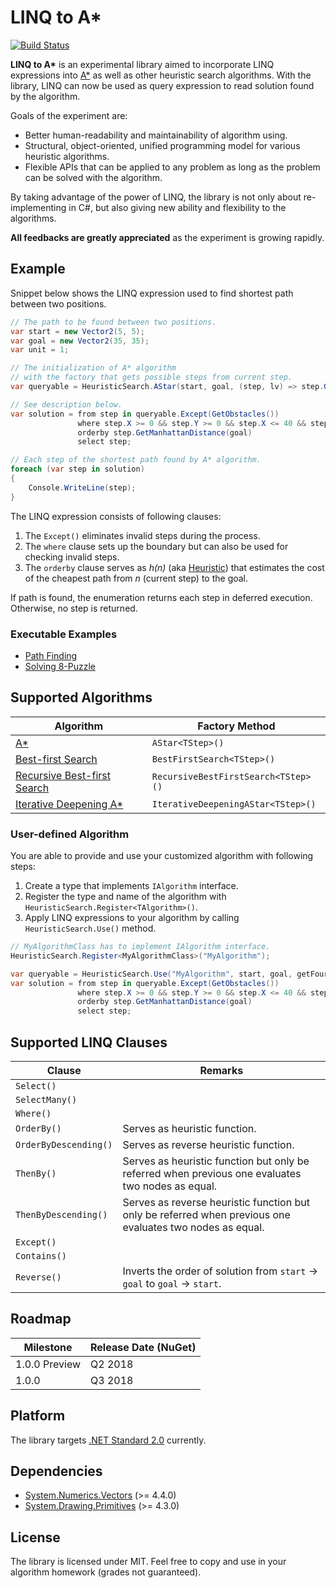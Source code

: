 # LINQ to A\*

[![Build Status](https://travis-ci.org/rvhuang/linq-to-astar.svg?branch=master)](https://travis-ci.org/rvhuang/linq-to-astar)

**LINQ to A\*** is an experimental library aimed to incorporate LINQ expressions into [A\*](https://en.wikipedia.org/wiki/A*_search_algorithm) as well as other heuristic search algorithms. With the library, LINQ can now be used as query expression to read solution found by the algorithm. 

Goals of the experiment are:

* Better human-readability and maintainability of algorithm using.
* Structural, object-oriented, unified programming model for various heuristic algorithms.
* Flexible APIs that can be applied to any problem as long as the problem can be solved with the algorithm.

By taking advantage of the power of LINQ, the library is not only about re-implementing in C#, but also giving new ability and flexibility to the algorithms.

**All feedbacks are greatly appreciated** as the experiment is growing rapidly.

## Example

Snippet below shows the LINQ expression used to find shortest path between two positions.

```csharp
// The path to be found between two positions.
var start = new Vector2(5, 5);
var goal = new Vector2(35, 35);
var unit = 1;

// The initialization of A* algorithm
// with the factory that gets possible steps from current step.
var queryable = HeuristicSearch.AStar(start, goal, (step, lv) => step.GetFourDirections(unit));

// See description below.
var solution = from step in queryable.Except(GetObstacles())                      // 1.
               where step.X >= 0 && step.Y >= 0 && step.X <= 40 && step.Y <= 40   // 2.
               orderby step.GetManhattanDistance(goal)                            // 3.
               select step;

// Each step of the shortest path found by A* algorithm.
foreach (var step in solution)
{
    Console.WriteLine(step);
}
```

The LINQ expression consists of following clauses:

1. The `Except()` eliminates invalid steps during the process.
2. The `where` clause sets up the boundary but can also be used for checking invalid steps.
3. The `orderby` clause serves as *h(n)* (aka [Heuristic](https://en.wikipedia.org/wiki/Heuristic)) that estimates the cost of the cheapest path from *n* (current step) to the goal.

If path is found, the enumeration returns each step in deferred execution. Otherwise, no step is returned.

### Executable Examples

* [Path Finding](src/LinqToAStar.Example.PathFinding/) 
* [Solving 8-Puzzle](src/LinqToAStar.Example.EightPuzzle/)

## Supported Algorithms

|Algorithm|Factory Method|
|----------|----------|
|[A\*](https://en.wikipedia.org/wiki/A*_search_algorithm)|`AStar<TStep>()`|
|[Best-first Search](https://en.wikipedia.org/wiki/Best-first_search)|`BestFirstSearch<TStep>()`|
|[Recursive Best-first Search](http://cs.gettysburg.edu/~tneller/papers/talks/RBFS_Example.htm)|`RecursiveBestFirstSearch<TStep>()`|
|[Iterative Deepening A\*](https://en.wikipedia.org/wiki/Iterative_deepening_A*)|`IterativeDeepeningAStar<TStep>()`|

### User-defined Algorithm

You are able to provide and use your customized algorithm with following steps:

1. Create a type that implements `IAlgorithm` interface.
2. Register the type and name of the algorithm with `HeuristicSearch.Register<TAlgorithm>()`.
3. Apply LINQ expressions to your algorithm by calling `HeuristicSearch.Use()` method.

```csharp
// MyAlgorithmClass has to implement IAlgorithm interface.
HeuristicSearch.Register<MyAlgorithmClass>("MyAlgorithm");

var queryable = HeuristicSearch.Use("MyAlgorithm", start, goal, getFourDirections);
var solution = from step in queryable.Except(GetObstacles())
               where step.X >= 0 && step.Y >= 0 && step.X <= 40 && step.Y <= 40
               orderby step.GetManhattanDistance(goal)
               select step;
```

## Supported LINQ Clauses

|Clause|Remarks|
|----------|----------|
|`Select()`||
|`SelectMany()`||
|`Where()`||
|`OrderBy()`|Serves as heuristic function.|
|`OrderByDescending()`|Serves as reverse heuristic function.|
|`ThenBy()`|Serves as heuristic function but only be referred when previous one evaluates two nodes as equal.|
|`ThenByDescending()`|Serves as reverse heuristic function but only be referred when previous one evaluates two nodes as equal.|
|`Except()`||
|`Contains()`||
|`Reverse()`|Inverts the order of solution from `start` -> `goal` to `goal` -> `start`.|

## Roadmap

|Milestone|Release Date (NuGet)|
|----------|----------|
|1.0.0 Preview|Q2 2018|
|1.0.0|Q3 2018|

## Platform

The library targets [.NET Standard 2.0](https://docs.microsoft.com/en-us/dotnet/api/?view=netstandard-2.0) currently.

## Dependencies

* [System.Numerics.Vectors](https://www.nuget.org/packages/System.Numerics.Vectors/) (>= 4.4.0)
* [System.Drawing.Primitives](https://www.nuget.org/packages/System.Drawing.Primitives/) (>= 4.3.0)

## License

The library is licensed under MIT. Feel free to copy and use in your algorithm homework (grades not guaranteed).

